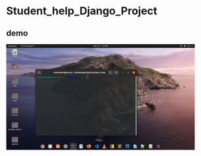 # Student_help_Django_Project
## demo
[![Demo of this project](/screen.png)](https://www.youtube.com/watch?v=A3JKLFbftW0&t=2s)

